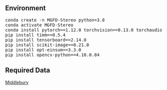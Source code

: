 ##  Environment 
<pre>
conda create -n MGFD-Stereo python=3.8
conda activate MGFD-Stereo
conda install pytorch==1.12.0 torchvision==0.13.0 torchaudio==0.12.0 cudatoolkit=11.3 -c pytorch
pip install timm==0.5.4
pip install tensorboard==2.14.0
pip install scikit-image==0.21.0
pip install opt-einsum==3.3.0
pip install opencv-python==4.10.0.84
</pre>

##  Required Data
[Middlebury ](https://vision.middlebury.edu/stereo/data/)
